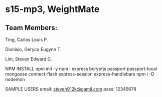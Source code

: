 # s15-mp3, WeightMate

## Team Members:

Ting, Carlos Louis P.

Dionisio, Geryco Eugynn T.

Lim, Steven Edward C.

NPM INSTALL
npm init -y
npm i express bcryptjs passport passport-local mongoose connect-flash express-session express-handlebars
npm i -D nodemon

SAMPLE USERS
email: steven912k@gamil.com
pass: 12345678

